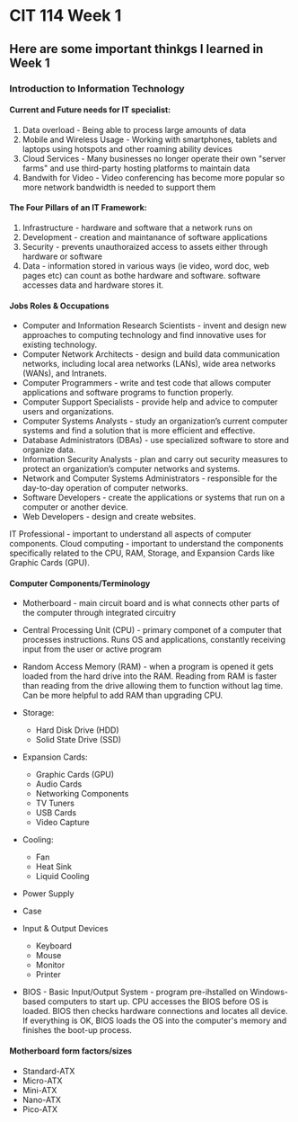 # CIT 114 Week 1
## Here are some important thinkgs I learned in Week 1
### Introduction to Information Technology

#### Current and Future needs for IT specialist:
1. Data overload - Being able to process large amounts of data
2. Mobile and Wireless Usage - Working with smartphones, tablets and laptops using hotspots and other roaming ability devices
3. Cloud Services - Many businesses no longer operate their own "server farms" and use third-party hosting platforms to maintain data
4. Bandwith for Video - Video conferencing has become more popular so more network bandwidth is needed to support them

#### The Four Pillars of an IT Framework:
1. Infrastructure - hardware and software that a network runs on
2. Development - creation and maintanance of software applications
3. Security - prevents unauthoraized access to assets either through hardware or software
4. Data - information stored in various ways (ie video, word doc, web pages etc) can count as bothe hardware and software. software accesses data and hardware stores it.

#### Jobs Roles & Occupations
- Computer and Information Research Scientists - invent and design new approaches to computing technology and find innovative uses for existing technology.
- Computer Network Architects - design and build data communication networks, including local area networks (LANs), wide area networks (WANs), and Intranets.
- Computer Programmers - write and test code that allows computer applications and software programs to function properly.
- Computer Support Specialists - provide help and advice to computer users and organizations.
- Computer Systems Analysts - study an organization’s current computer systems and find a solution that is more efficient and effective.
- Database Administrators (DBAs) - use specialized software to store and organize data.
- Information Security Analysts - plan and carry out security measures to protect an organization’s computer networks and systems.
- Network and Computer Systems Administrators - responsible for the day-to-day operation of computer networks.
- Software Developers - create the applications or systems that run on a computer or another device.
- Web Developers - design and create websites.

IT Professional - important to understand all aspects of computer components.
Cloud computing - important to understand the components specifically related to the CPU, RAM, Storage, and Expansion Cards like Graphic Cards (GPU).

#### Computer Components/Terminology
- Motherboard - main circuit board and is what connects other parts of the computer through integrated circuitry
- Central Processing Unit (CPU) - primary componet of a computer that processes instructions. Runs OS and applications, constantly receiving input from the user or active program
- Random Access Memory (RAM) - when a program is opened it gets loaded from the hard drive into the RAM. Reading from RAM is faster than reading from the drive allowing them to function without lag time. Can be more helpful to add RAM than upgrading CPU.
- Storage:
    - Hard Disk Drive (HDD)
    - Solid State Drive (SSD)
- Expansion Cards:
    - Graphic Cards (GPU)
    - Audio Cards
    - Networking Components
    - TV Tuners
    - USB Cards
    - Video Capture
- Cooling:
    - Fan
    - Heat Sink
    - Liquid Cooling
- Power Supply
- Case
- Input & Output Devices
    - Keyboard
    - Mouse
    - Monitor
    - Printer

- BIOS - Basic Input/Output System - program pre-ihstalled on Windows-based computers to start up. CPU accesses the BIOS before OS is loaded. BIOS then checks hardware connections and locates all device. If everything is OK, BIOS loads the OS into the computer's memory and finishes the boot-up process.

#### Motherboard form factors/sizes
- Standard-ATX
- Micro-ATX
- Mini-ATX
- Nano-ATX
- Pico-ATX

